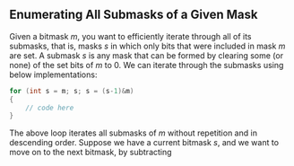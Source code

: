 ## Enumerating All Submasks of a Given Mask
Given a bitmask $m$, you want to efficiently iterate through all of its submasks, that is, masks $s$ in which only bits that were included in mask $m$ are set. A submask $s$ is any mask that can be formed by clearing some (or none) of the set bits of $m$ to $0$.
We can iterate through the submasks using below implementations:
```cpp
for (int s = m; s; s = (s-1)&m)
{
	// code here
}
```
The above loop iterates all submasks of $m$ without repetition and in descending order.
Suppose we have a current bitmask $s$, and we want to move on to the next bitmask, by subtracting